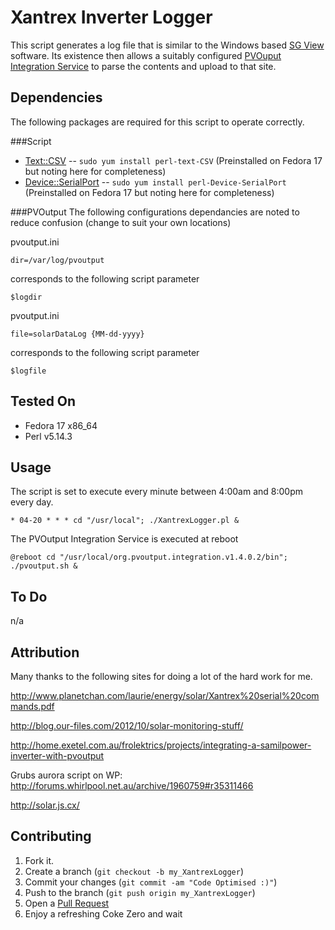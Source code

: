 Xantrex Inverter Logger
=======================

This script generates a log file that is similar to the Windows based [SG View](http://pvoutput.org/help.html#integration) software.
Its existence then allows a suitably configured [PVOuput Integration Service](http://code.google.com/p/pvoutput-integration-service/) to parse the contents and upload to that site.

Dependencies
------------

The following packages are required for this script to operate correctly.

###Script
* [Text::CSV](http://search.cpan.org/~makamaka/Text-CSV-1.21/lib/Text/CSV.pm#DESCRIPTION) -- `sudo yum install perl-text-CSV` (Preinstalled on Fedora 17 but noting here for completeness)
* [Device::SerialPort](http://search.cpan.org/~cook/Device-SerialPort-1.04/SerialPort.pm#DESCRIPTION) -- `sudo yum install perl-Device-SerialPort` (Preinstalled on Fedora 17 but noting here for completeness)

###PVOutput
The following configurations dependancies are noted to reduce confusion (change to suit your own locations)

pvoutput.ini

	dir=/var/log/pvoutput

corresponds to the following script parameter

	$logdir

pvoutput.ini

	file=solarDataLog {MM-dd-yyyy}

corresponds to the following script parameter

	$logfile

Tested On
---------
* Fedora 17 x86_64
* Perl v5.14.3

Usage
-----

The script is set to execute every minute between 4:00am and 8:00pm every day.

	* 04-20 * * * cd "/usr/local"; ./XantrexLogger.pl &

The PVOutput Integration Service is executed at reboot
	
	@reboot cd "/usr/local/org.pvoutput.integration.v1.4.0.2/bin"; ./pvoutput.sh &
	
To Do
-----

n/a

Attribution
-----------

Many thanks to the following sites for doing a lot of the hard work for me.

http://www.planetchan.com/laurie/energy/solar/Xantrex%20serial%20commands.pdf

http://blog.our-files.com/2012/10/solar-monitoring-stuff/

http://home.exetel.com.au/frolektrics/projects/integrating-a-samilpower-inverter-with-pvoutput

Grubs aurora script on WP: http://forums.whirlpool.net.au/archive/1960759#r35311466

http://solar.js.cx/

Contributing
------------

1. Fork it.
2. Create a branch (`git checkout -b my_XantrexLogger`)
3. Commit your changes (`git commit -am "Code Optimised :)"`)
4. Push to the branch (`git push origin my_XantrexLogger`)
5. Open a [Pull Request][1]
6. Enjoy a refreshing Coke Zero and wait

[1]: http://github.com/systemtester/XantrexSGViewLogger/pulls

